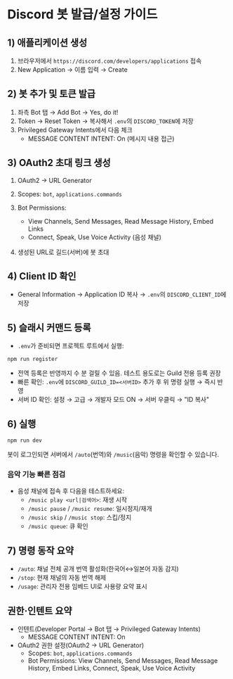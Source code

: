 # Discord 봇 발급/설정 가이드

## 1) 애플리케이션 생성

1. 브라우저에서 `https://discord.com/developers/applications` 접속
2. New Application → 이름 입력 → Create

## 2) 봇 추가 및 토큰 발급

1. 좌측 Bot 탭 → Add Bot → Yes, do it!
2. Token → Reset Token → 복사해서 `.env`의 `DISCORD_TOKEN`에 저장
3. Privileged Gateway Intents에서 다음 체크
   - MESSAGE CONTENT INTENT: On (메시지 내용 접근)

## 3) OAuth2 초대 링크 생성

1. OAuth2 → URL Generator
2. Scopes: `bot`, `applications.commands`
3. Bot Permissions:

   - View Channels, Send Messages, Read Message History, Embed Links
   - Connect, Speak, Use Voice Activity (음성 채널)

4. 생성된 URL로 길드(서버)에 봇 초대

## 4) Client ID 확인

- General Information → Application ID 복사 → `.env`의 `DISCORD_CLIENT_ID`에 저장

## 5) 슬래시 커맨드 등록

- `.env`가 준비되면 프로젝트 루트에서 실행:

```
npm run register
```

- 전역 등록은 반영까지 수 분 걸릴 수 있음. 테스트 용도로는 Guild 전용 등록 권장
- 빠른 확인: `.env`에 `DISCORD_GUILD_ID=<서버ID>` 추가 후 위 명령 실행 → 즉시 반영
- 서버 ID 확인: 설정 → 고급 → 개발자 모드 ON → 서버 우클릭 → "ID 복사"

## 6) 실행

```
npm run dev
```

봇이 로그인되면 서버에서 `/auto`(번역)와 `/music`(음악) 명령을 확인할 수 있습니다.

### 음악 기능 빠른 점검

- 음성 채널에 접속 후 다음을 테스트하세요:
  - `/music play <url|검색어>`: 재생 시작
  - `/music pause` / `/music resume`: 일시정지/재개
  - `/music skip` / `/music stop`: 스킵/정지
  - `/music queue`: 큐 확인

## 7) 명령 동작 요약

- `/auto`: 채널 전체 공개 번역 활성화(한국어↔일본어 자동 감지)
- `/stop`: 현재 채널의 자동 번역 해제
- `/usage`: 관리자 전용 임베드 UI로 사용량 요약 표시

## 권한·인텐트 요약

- 인텐트(Developer Portal → Bot 탭 → Privileged Gateway Intents)
  - MESSAGE CONTENT INTENT: On
- OAuth2 권한 설정(OAuth2 → URL Generator)
  - Scopes: `bot`, `applications.commands`
  - Bot Permissions: View Channels, Send Messages, Read Message History, Embed Links, Connect, Speak, Use Voice Activity
